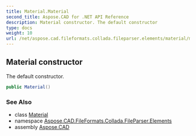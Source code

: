 ```yaml
---
title: Material.Material
second_title: Aspose.CAD for .NET API Reference
description: Material constructor. The default constructor
type: docs
weight: 10
url: /net/aspose.cad.fileformats.collada.fileparser.elements/material/material/
---
```

## Material constructor

The default constructor.

```csharp
public Material()
```

### See Also

* class [Material](../)
* namespace [Aspose.CAD.FileFormats.Collada.FileParser.Elements](../../material/)
* assembly [Aspose.CAD](../../../)


